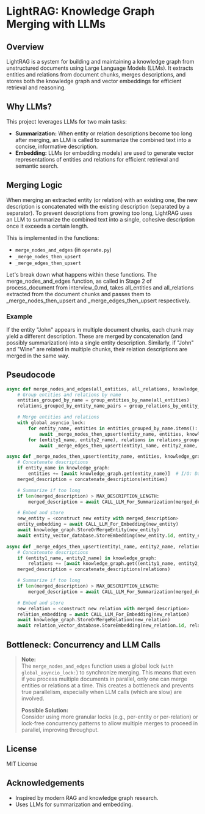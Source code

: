 # LightRAG: Knowledge Graph Merging with LLMs

## Overview

LightRAG is a system for building and maintaining a knowledge graph from unstructured documents using Large Language Models (LLMs). It extracts entities and relations from document chunks, merges descriptions, and stores both the knowledge graph and vector embeddings for efficient retrieval and reasoning.

## Why LLMs?

This project leverages LLMs for two main tasks:
- **Summarization:** When entity or relation descriptions become too long after merging, an LLM is called to summarize the combined text into a concise, informative description.
- **Embedding:** LLMs (or embedding models) are used to generate vector representations of entities and relations for efficient retrieval and semantic search.

## Merging Logic

When merging an extracted entity (or relation) with an existing one, the new description is concatenated with the existing description (separated by a separator). To prevent descriptions from growing too long, LightRAG uses an LLM to summarize the combined text into a single, cohesive description once it exceeds a certain length.

This is implemented in the functions:

- `merge_nodes_and_edges` (in `operate.py`)
- `_merge_nodes_then_upsert`
- `_merge_edges_then_upsert`

Let's break down what happens within these functions. The merge_nodes_and_edges function, as called in Stage 2 of process_document from interview_0.md, takes all_entities and all_relations extracted from the document chunks and passes them to _merge_nodes_then_upsert and _merge_edges_then_upsert respectively.

### Example

If the entity "John" appears in multiple document chunks, each chunk may yield a different description. These are merged by concatenation (and possibly summarization) into a single entity description. Similarly, if "John" and "Wine" are related in multiple chunks, their relation descriptions are merged in the same way.

## Pseudocode

```python
async def merge_nodes_and_edges(all_entities, all_relations, knowledge_graph, entity_vector_database, relation_vector_database):
    # Group entities and relations by name
    entities_grouped_by_name = group_entities_by_name(all_entities)
    relations_grouped_by_entity_name_pairs = group_relations_by_entity_name_pairs(all_relations)

    # Merge entities and relations
    with global_asyncio_lock:
        for entity_name, entities in entities_grouped_by_name.items():
            await _merge_nodes_then_upsert(entity_name, entities, knowledge_graph, entity_vector_database)
        for (entity1_name, entity2_name), relations in relations_grouped_by_entity_name_pairs.items():
            await _merge_edges_then_upsert(entity1_name, entity2_name, relations, knowledge_graph, relation_vector_database)

async def _merge_nodes_then_upsert(entity_name, entities, knowledge_graph, entity_vector_database):
    # Concatenate descriptions
    if entity_name in knowledge_graph:
        entities += [await knowledge_graph.get(entity_name)]  # I/O: Database Read
    merged_description = concatenate_descriptions(entities)

    # Summarize if too long
    if len(merged_description) > MAX_DESCRIPTION_LENGTH:
        merged_description = await CALL_LLM_For_Summarization(merged_description)  # I/O: LLM Call

    # Embed and store
    new_entity = <construct new entity with merged_description>
    entity_embedding = await CALL_LLM_For_Embedding(new_entity)
    await knowledge_graph.StoreOrMergeEntity(new_entity)
    await entity_vector_database.StoreEmbedding(new_entity.id, entity_embedding)

async def _merge_edges_then_upsert(entity1_name, entity2_name, relations, knowledge_graph, relation_vector_database):
    # Concatenate descriptions
    if (entity1_name, entity2_name) in knowledge_graph:
        relations += [await knowledge_graph.get((entity1_name, entity2_name))]
    merged_description = concatenate_descriptions(relations)

    # Summarize if too long
    if len(merged_description) > MAX_DESCRIPTION_LENGTH:
        merged_description = await CALL_LLM_For_Summarization(merged_description)

    # Embed and store
    new_relation = <construct new relation with merged_description>
    relation_embedding = await CALL_LLM_For_Embedding(new_relation)
    await knowledge_graph.StoreOrMergeRelation(new_relation)
    await relation_vector_database.StoreEmbedding(new_relation.id, relation_embedding)
```

## Bottleneck: Concurrency and LLM Calls

> **Note:**  
> The `merge_nodes_and_edges` function uses a global lock (`with global_asyncio_lock:`) to synchronize merging. This means that even if you process multiple documents in parallel, only one can merge entities or relations at a time. This creates a bottleneck and prevents true parallelism, especially when LLM calls (which are slow) are involved.
>
> **Possible Solution:**  
> Consider using more granular locks (e.g., per-entity or per-relation) or lock-free concurrency patterns to allow multiple merges to proceed in parallel, improving throughput.

## License

MIT License

## Acknowledgements

- Inspired by modern RAG and knowledge graph research.
- Uses LLMs for summarization and embedding.